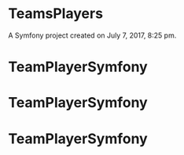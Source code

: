 TeamsPlayers
============

A Symfony project created on July 7, 2017, 8:25 pm.
# TeamPlayerSymfony
# TeamPlayerSymfony
# TeamPlayerSymfony
